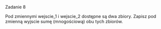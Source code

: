 Zadanie 8

Pod zmiennymi wejscie_1 i wejscie_2 dostępne są dwa zbiory. Zapisz pod zmienną wyjscie sumę (mnogościową) obu tych zbiorów.
